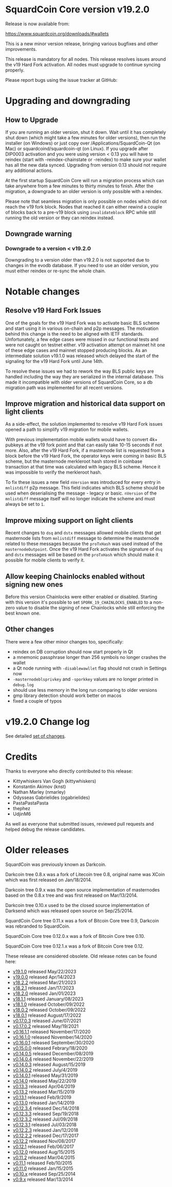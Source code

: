 # SquardCoin Core version v19.2.0

Release is now available from:

  <https://www.squardcoin.org/downloads/#wallets>

This is a new minor version release, bringing various bugfixes and other
improvements.

This release is mandatory for all nodes. This release resolves issues around the
v19 Hard Fork activation. All nodes must upgrade to continue syncing properly.

Please report bugs using the issue tracker at GitHub:

  </issues>


# Upgrading and downgrading

## How to Upgrade

If you are running an older version, shut it down. Wait until it has completely
shut down (which might take a few minutes for older versions), then run the
installer (on Windows) or just copy over /Applications/SquardCoin-Qt (on Mac) or
squardcoind/squardcoin-qt (on Linux). If you upgrade after DIP0003 activation and you were
using version < 0.13 you will have to reindex (start with -reindex-chainstate
or -reindex) to make sure your wallet has all the new data synced. Upgrading
from version 0.13 should not require any additional actions.

At the first startup SquardCoin Core will run a migration process which can take
anywhere from a few minutes to thirty minutes to finish. After the migration,
a downgrade to an older version is only possible with a reindex.

Please note that seamless migration is only possible on nodes which did not
reach the v19 fork block. Nodes that reached it can either rewind a couple
of blocks back to a pre-v19 block using `invalidateblock` RPC while still
running the old version or they can reindex instead.

## Downgrade warning

### Downgrade to a version < v19.2.0

Downgrading to a version older than v19.2.0 is not supported due to changes
in the evodb database. If you need to use an older version, you must either
reindex or re-sync the whole chain.

# Notable changes

## Resolve v19 Hard Fork Issues

One of the goals for the v19 Hard Fork was to activate basic BLS scheme and
start using it in various on-chain and p2p messages. The motivation behind this
change is the need to be aligned with IETF standards. Unfortunately, a few edge
cases were missed in our functional tests and were not caught on testnet either.
v19 activation attempt on mainnet hit one of these edge cases and mainnet
stopped producing blocks. As an intermediate solution v19.1.0 was released which
delayed the start of the signaling for the v19 Hard Fork until June 14th.

To resolve these issues we had to rework the way BLS public keys are handled
including the way they are serialized in the internal database. This made it
incompatible with older versions of SquardCoin Core, so a db migration path was
implemented for all recent versions.

## Improve migration and historical data support on light clients

As a side-effect, the solution implemented to resolve v19 Hard Fork issues
opened a path to simplify v19 migration for mobile wallets.

With previous implementation mobile wallets would have to convert 4k+ pubkeys
at the v19 fork point and that can easily take 10-15 seconds if not more.
Also, after the v19 Hard Fork, if a masternode list is requested from a block
before the v19 Hard Fork, the operator keys were coming in basic BLS scheme,
but the masternode merkleroot hash stored in coinbase transaction at that time
was calculated with legacy BLS scheme. Hence it was impossible to verify the
merkleroot hash.

To fix these issues a new field `nVersion` was introduced for every entry in
`mnlistdiff` p2p message. This field indicates which BLS scheme should be used
when deserialising the message - legacy or basic. `nVersion` of the `mnlistdiff`
message itself will no longer indicate the scheme and must always be set to `1`.

## Improve mixing support on light clients

Recent changes to `dsq` and `dstx` messages allowed mobile clients that get
masternode lists from `mnlistdiff` message to determine the masternode related
to these messages because the `proTxHash` was used instead of the
`masternodeOutpoint`. Once the v19 Hard Fork activates the signature of `dsq`
and `dstx` messages will be based on the `proTxHash` which should make it
possible for mobile clients to verify it.

## Allow keeping Chainlocks enabled without signing new ones

Before this version Chainlocks were either enabled or disabled. Starting with
this version it's possible to set `SPORK_19_CHAINLOCKS_ENABLED` to a non-zero
value to disable the signing of new Chainlocks while still enforcing the best
known one.

## Other changes

There were a few other minor changes too, specifically:
- reindex on DB corruption should now start properly in Qt
- a mnemonic passphrase longer than 256 symbols no longer crashes the wallet
- a Qt node running with `-disablewawllet` flag should not crash in Settings now
- `-masternodeblsprivkey` and `-sporkkey` values are no longer printed in
`debug.log`
- should use less memory in the long run comparing to older versions
- gmp library detection should work better on macos
- fixed a couple of typos

# v19.2.0 Change log

See detailed [set of changes](/compare/v19.1.0...squardcoinpay:v19.2.0).

# Credits

Thanks to everyone who directly contributed to this release:

- Kittywhiskers Van Gogh (kittywhiskers)
- Konstantin Akimov (knst)
- Nathan Marley (nmarley)
- Odysseas Gabrielides (ogabrielides)
- PastaPastaPasta
- thephez
- UdjinM6

As well as everyone that submitted issues, reviewed pull requests and helped
debug the release candidates.

# Older releases

SquardCoin was previously known as Darkcoin.

Darkcoin tree 0.8.x was a fork of Litecoin tree 0.8, original name was XCoin
which was first released on Jan/18/2014.

Darkcoin tree 0.9.x was the open source implementation of masternodes based on
the 0.8.x tree and was first released on Mar/13/2014.

Darkcoin tree 0.10.x used to be the closed source implementation of Darksend
which was released open source on Sep/25/2014.

SquardCoin Core tree 0.11.x was a fork of Bitcoin Core tree 0.9,
Darkcoin was rebranded to SquardCoin.

SquardCoin Core tree 0.12.0.x was a fork of Bitcoin Core tree 0.10.

SquardCoin Core tree 0.12.1.x was a fork of Bitcoin Core tree 0.12.

These release are considered obsolete. Old release notes can be found here:

- [v19.1.0](/blob/master/doc/release-notes/squardcoin/release-notes-19.1.0.md) released May/22/2023
- [v19.0.0](/blob/master/doc/release-notes/squardcoin/release-notes-19.0.0.md) released Apr/14/2023
- [v18.2.2](/blob/master/doc/release-notes/squardcoin/release-notes-18.2.2.md) released Mar/21/2023
- [v18.2.1](/blob/master/doc/release-notes/squardcoin/release-notes-18.2.1.md) released Jan/17/2023
- [v18.2.0](/blob/master/doc/release-notes/squardcoin/release-notes-18.2.0.md) released Jan/01/2023
- [v18.1.1](/blob/master/doc/release-notes/squardcoin/release-notes-18.1.1.md) released January/08/2023
- [v18.1.0](/blob/master/doc/release-notes/squardcoin/release-notes-18.1.0.md) released October/09/2022
- [v18.0.2](/blob/master/doc/release-notes/squardcoin/release-notes-18.0.2.md) released October/09/2022
- [v18.0.1](/blob/master/doc/release-notes/squardcoin/release-notes-18.0.1.md) released August/17/2022
- [v0.17.0.3](/blob/master/doc/release-notes/squardcoin/release-notes-0.17.0.3.md) released June/07/2021
- [v0.17.0.2](/blob/master/doc/release-notes/squardcoin/release-notes-0.17.0.2.md) released May/19/2021
- [v0.16.1.1](/blob/master/doc/release-notes/squardcoin/release-notes-0.16.1.1.md) released November/17/2020
- [v0.16.1.0](/blob/master/doc/release-notes/squardcoin/release-notes-0.16.1.0.md) released November/14/2020
- [v0.16.0.1](/blob/master/doc/release-notes/squardcoin/release-notes-0.16.0.1.md) released September/30/2020
- [v0.15.0.0](/blob/master/doc/release-notes/squardcoin/release-notes-0.15.0.0.md) released Febrary/18/2020
- [v0.14.0.5](/blob/master/doc/release-notes/squardcoin/release-notes-0.14.0.5.md) released December/08/2019
- [v0.14.0.4](/blob/master/doc/release-notes/squardcoin/release-notes-0.14.0.4.md) released November/22/2019
- [v0.14.0.3](/blob/master/doc/release-notes/squardcoin/release-notes-0.14.0.3.md) released August/15/2019
- [v0.14.0.2](/blob/master/doc/release-notes/squardcoin/release-notes-0.14.0.2.md) released July/4/2019
- [v0.14.0.1](/blob/master/doc/release-notes/squardcoin/release-notes-0.14.0.1.md) released May/31/2019
- [v0.14.0](/blob/master/doc/release-notes/squardcoin/release-notes-0.14.0.md) released May/22/2019
- [v0.13.3](/blob/master/doc/release-notes/squardcoin/release-notes-0.13.3.md) released Apr/04/2019
- [v0.13.2](/blob/master/doc/release-notes/squardcoin/release-notes-0.13.2.md) released Mar/15/2019
- [v0.13.1](/blob/master/doc/release-notes/squardcoin/release-notes-0.13.1.md) released Feb/9/2019
- [v0.13.0](/blob/master/doc/release-notes/squardcoin/release-notes-0.13.0.md) released Jan/14/2019
- [v0.12.3.4](/blob/master/doc/release-notes/squardcoin/release-notes-0.12.3.4.md) released Dec/14/2018
- [v0.12.3.3](/blob/master/doc/release-notes/squardcoin/release-notes-0.12.3.3.md) released Sep/19/2018
- [v0.12.3.2](/blob/master/doc/release-notes/squardcoin/release-notes-0.12.3.2.md) released Jul/09/2018
- [v0.12.3.1](/blob/master/doc/release-notes/squardcoin/release-notes-0.12.3.1.md) released Jul/03/2018
- [v0.12.2.3](/blob/master/doc/release-notes/squardcoin/release-notes-0.12.2.3.md) released Jan/12/2018
- [v0.12.2.2](/blob/master/doc/release-notes/squardcoin/release-notes-0.12.2.2.md) released Dec/17/2017
- [v0.12.2](/blob/master/doc/release-notes/squardcoin/release-notes-0.12.2.md) released Nov/08/2017
- [v0.12.1](/blob/master/doc/release-notes/squardcoin/release-notes-0.12.1.md) released Feb/06/2017
- [v0.12.0](/blob/master/doc/release-notes/squardcoin/release-notes-0.12.0.md) released Aug/15/2015
- [v0.11.2](/blob/master/doc/release-notes/squardcoin/release-notes-0.11.2.md) released Mar/04/2015
- [v0.11.1](/blob/master/doc/release-notes/squardcoin/release-notes-0.11.1.md) released Feb/10/2015
- [v0.11.0](/blob/master/doc/release-notes/squardcoin/release-notes-0.11.0.md) released Jan/15/2015
- [v0.10.x](/blob/master/doc/release-notes/squardcoin/release-notes-0.10.0.md) released Sep/25/2014
- [v0.9.x](/blob/master/doc/release-notes/squardcoin/release-notes-0.9.0.md) released Mar/13/2014
